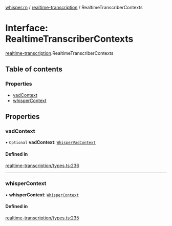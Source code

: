 [whisper.rn](../README.md) / [realtime-transcription](../modules/realtime_transcription.md) / RealtimeTranscriberContexts

# Interface: RealtimeTranscriberContexts

[realtime-transcription](../modules/realtime_transcription.md).RealtimeTranscriberContexts

## Table of contents

### Properties

- [vadContext](realtime_transcription.RealtimeTranscriberContexts.md#vadcontext)
- [whisperContext](realtime_transcription.RealtimeTranscriberContexts.md#whispercontext)

## Properties

### vadContext

• `Optional` **vadContext**: [`WhisperVadContext`](../classes/index.WhisperVadContext.md)

#### Defined in

[realtime-transcription/types.ts:236](https://github.com/mybigday/whisper.rn/blob/874c510/src/realtime-transcription/types.ts#L236)

___

### whisperContext

• **whisperContext**: [`WhisperContext`](../classes/index.WhisperContext.md)

#### Defined in

[realtime-transcription/types.ts:235](https://github.com/mybigday/whisper.rn/blob/874c510/src/realtime-transcription/types.ts#L235)
